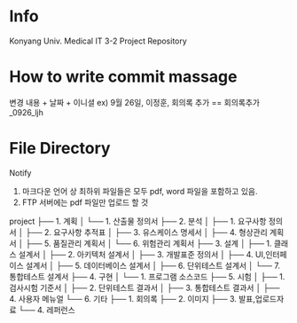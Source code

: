 # Info
Konyang Univ. Medical IT 3-2 Project Repository

# How to write commit massage
변경 내용 + 날짜 + 이니셜 ex) 9월 26일, 이정훈, 회의록 추가 == 회의록추가_0926_ljh

# File Directory
Notify
1. 마크다운 언어 상 최하위 파일들은 모두 pdf, word 파일을 포함하고 있음.
2. FTP 서버에는 pdf 파일만 업로드 할 것

project
├── 1. 계획
│   └── 1. 산출물 정의서
├── 2. 분석
│   ├── 1. 요구사항 정의서
│   ├── 2. 요구사항 추적표
│   ├── 3. 유스케이스 명세서
│   ├── 4. 형상관리 계획서
│   ├── 5. 품질관리 계획서
│   └── 6. 위험관리 계획서
├── 3. 설계
│   ├── 1. 클래스 설계서
│   ├── 2. 아키텍처 설계서
│   ├── 3. 개발표준 정의서
│   ├── 4. UI,인터페이스 설계서
│   ├── 5. 데이터베이스 설계서
│   ├── 6. 단위테스트 설계서
│   └── 7. 통합테스트 설계서
├── 4. 구현
│   └── 1. 프로그램 소스코드
├── 5. 시험
│   ├── 1. 검사시험 기준서
│   ├── 2. 단위테스트 결과서
│   ├── 3. 통합테스트 결과서
│   ├── 4. 사용자 메뉴얼
└── 6. 기타
    ├── 1. 회의록
    ├── 2. 이미지
    ├── 3. 발표,업로드자료
    └── 4. 레퍼런스